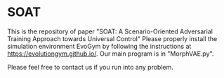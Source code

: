 # SOAT
This is the repository of paper "SOAT: A Scenario-Oriented Adversarial Training Approach towards Universal Control"
Please properly install the simulation environment EvoGym by following the instructions at https://evolutiongym.github.io/.  Our main program is in "MorphVAE.py". 

Please feel free to contact us if you run into any problem. 
